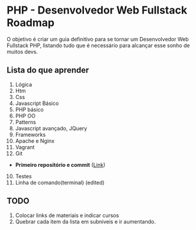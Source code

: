 # PHP - Desenvolvedor Web Fullstack Roadmap

O objetivo é criar um guia definitivo para se tornar um Desenvolvedor Web Fullstack PHP, listando tudo que é necessário para alcançar esse sonho de muitos devs.


## Lista do que aprender

1. Lógica
2. Htm
3. Css 
4. Javascript Básico 
2. PHP básico
3. PHP OO
4. Patterns
5. Javascript avançado, JQuery
6. Frameworks
7. Apache e Nginx
8. Vagrant
9. Git
  * **Primeiro repositório e commit** ([Link](http://richellyitalo.com/pt/git-no-windows-guia-completo-para-seu-primeiro-repositorio))
10. Testes
11. Linha de comando(terminal) (edited)


## TODO
1. Colocar links de materiais e indicar cursos
2. Quebrar cada item da lista em subniveis e ir aumentando.
